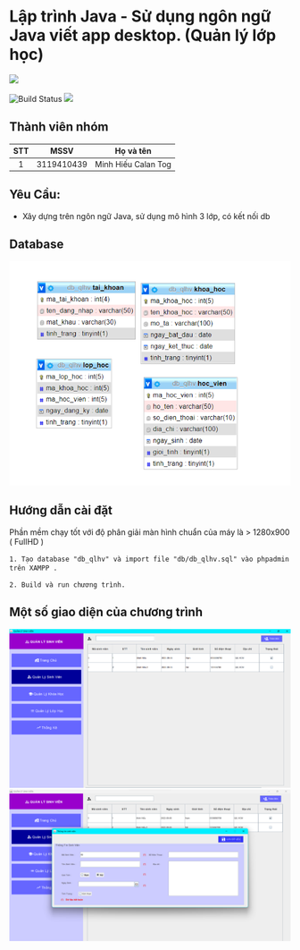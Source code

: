# Lập trình Java - Sử dụng ngôn ngữ Java viết app desktop. (Quản lý lớp học)

![](<https://logos-world.net/wp-content/uploads/2022/07/Java-Logo.png>)

![Build Status](https://travis-ci.org/joemccann/dillinger.svg?branch=master) ![](https://img.shields.io/github/tag/pandao/editor.md.svg)

## Thành viên nhóm

| STT |    MSSV    | Họ và tên             |
| :-: | :--------: | --------------------- |
|  1  | 3119410439 | Minh Hiếu Calan Tog   |


## Yêu Cầu:

- Xây dựng trên ngôn ngữ Java, sử dụng mô hình 3 lớp, có kết nối db <br/>

## Database

![img.png](imgReadme/img.png)


## Hướng dẫn cài đặt

Phần mềm chạy tốt với độ phân giải màn hình chuẩn của máy là > 1280x900 ( FullHD )

```
1. Tạo database "db_qlhv" và import file "db/db_qlhv.sql" vào phpadmin trên XAMPP .
```

```
2. Build và run chương trình.
```

## Một số giao diện của chương trình

![img2.png](imgReadme/img2.png)
![img3.png](imgReadme/img3.png)
